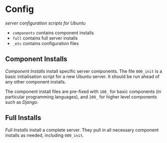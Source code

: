 # Config

_server configuration scripts for Ubuntu_

- `components` contains component installs
- `full` contains full server installs
- `_etc` contains configuration files


## Component Installs

*Component Installs* install specific server components. The file `000_init` is a basic
initialisation script for a new Ubuntu server. It should be run ahead of any other
component installs.

The component install files are pre-fixed with `100_` for basic components (in particular
programming languages), and `200_` for higher level components such as *Django*.


## Full Installs

*Full Installs* install a complete server. They pull in all necessary component installs
as needed, including `000_init`.

